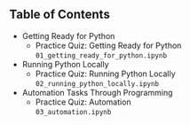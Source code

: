 Table of Contents
-----------------

  * Getting Ready for Python
    * Practice Quiz: Getting Ready for Python <br>
    `01_getting_ready_for_python.ipynb`
  * Running Python Locally
    * Practice Quiz: Running Python Locally<br>
    `02_running_python_locally.ipynb`
  * Automation Tasks Through Programming
    * Practice Quiz: Automation<br>
    `03_automation.ipynb`



